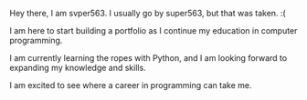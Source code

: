 Hey there, I am svper563.  I usually go by super563, but that was taken. :(

I am here to start building a portfolio as I continue my education in computer programming.  

I am currently learning the ropes with Python, and I am looking forward to expanding my knowledge and skills.

I am excited to see where a career in programming can take me.
